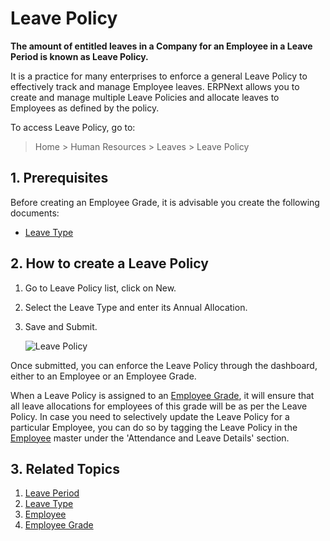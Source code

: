 # Leave Policy

**The amount of entitled leaves in a Company for an Employee in a Leave Period is known as Leave Policy.** 

It is a practice for many enterprises to enforce a general Leave Policy to effectively track and manage Employee leaves. ERPNext allows you to create and manage multiple Leave Policies and allocate leaves to Employees as defined by the policy.

To access Leave Policy, go to:

> Home > Human Resources > Leaves > Leave Policy 

## 1. Prerequisites

Before creating an Employee Grade, it is advisable you create the following documents:

* [Leave Type](/docs/user/manual/en/human-resources/leave-type)

## 2. How to create a Leave Policy

1. Go to Leave Policy list, click on New.
1. Select the Leave Type and enter its Annual Allocation.
1. Save and Submit.

	<img class="screenshot" alt="Leave Policy"
	src="{{docs_base_url}}/assets/img/human-resources/leave-policy.png">


Once submitted, you can enforce the Leave Policy through the dashboard, either to an Employee or an Employee Grade. 

When a Leave Policy is assigned to an [Employee Grade](/docs/user/manual/en/human-resources/employee-grade), it will ensure that all leave allocations for employees of this grade will be as per the Leave Policy. In case you need to selectively update the Leave Policy for a particular Employee, you can do so by tagging the Leave Policy in the [Employee](/docs/user/manual/en/human-resources/employee) master under the 'Attendance and Leave Details' section.

## 3. Related Topics

1. [Leave Period](/docs/user/manual/en/human-resources/leave-period)
1. [Leave Type](/docs/user/manual/en/human-resources/leave-type)
1. [Employee](/docs/user/manual/en/human-resources/employee)
1. [Employee Grade](/docs/user/manual/en/human-resources/employee-grade)
